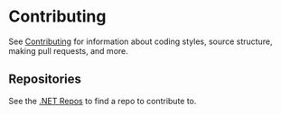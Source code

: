 # Contributing

See [Contributing](https://github.com/dotnet/runtime/blob/main/CONTRIBUTING.md) for information about coding styles, source structure, making pull requests, and more.

## Repositories

See the [.NET Repos](Documentation/core-repos.md) to find a repo to contribute to.
